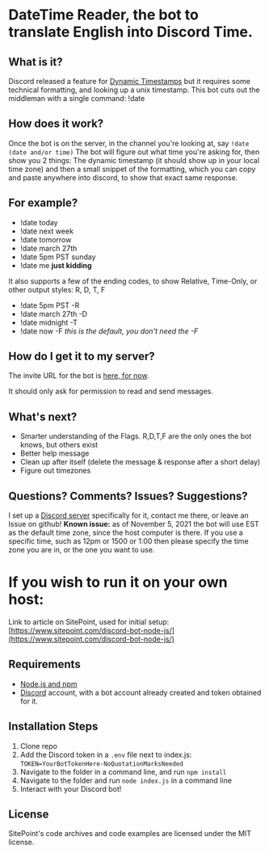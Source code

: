 # DateTime Reader, the bot to translate English into Discord Time.

## What is it?

Discord released a feature for [Dynamic Timestamps](https://www.reddit.com/r/discordapp/comments/ofsm4e/dynamic_timestamps/) but it requires some technical formatting, and looking up a unix timestamp.
This bot cuts out the middleman with a single command: !date

## How does it work?

Once the bot is on the server, in the channel you're looking at, say `!date (date and/or time)` 
The bot will figure out what time you're asking for, then show you 2 things: The dynamic timestamp (it should show up in your local time zone) and then a small snippet of the formatting, which you can copy and paste anywhere into discord, to show that exact same response.

## For example?
- !date today
- !date next week
- !date tomorrow
- !date march 27th
- !date 5pm PST sunday
- !date me __just kidding__

It also supports a few of the ending codes, to show Relative, Time-Only, or other output styles: R, D, T, F

- !date 5pm PST -R
- !date march 27th -D
- !date midnight -T
- !date now -F *this is the default, you don't need the -F*

## How do I get it to my server?

The invite URL for the bot is [here, for now](https://discord.com/api/oauth2/authorize?client_id=906016769783779470&permissions=10240&scope=bot).

It should only ask for permission to read and send messages.

## What's next?

- Smarter understanding of the Flags. R,D,T,F are the only ones the bot knows, but others exist
- Better help message
- Clean up after itself (delete the message & response after a short delay)
- Figure out timezones

## Questions? Comments? Issues? Suggestions?

I set up a [Discord server](https://discord.gg/aWCXeJC9) specifically for it, contact me there, or leave an Issue on github!
**Known issue:** as of November 5, 2021 the bot will use EST as the default time zone, since the host computer is there. If you use a specific time, such as 12pm or 1500 or 1:00 then please specify the time zone you are in, or the one you want to use.



# If you wish to run it on your own host:

Link to article on SitePoint, used for initial setup: [https://www.sitepoint.com/discord-bot-node-js/](https://www.sitepoint.com/discord-bot-node-js/)

## Requirements

- [Node.js and npm](http://nodejs.org/)
- [Discord](https://discordapp.com/) account, with a bot account already created and token obtained for it.

## Installation Steps

1. Clone repo
2. Add the Discord token in a `.env` file next to index.js: `TOKEN=YourBotTokenHere-NoQuotationMarksNeeded`
3. Navigate to the folder in a command line, and run `npm install`
3. Navigate to the folder and run `node index.js` in a command line
4. Interact with your Discord bot!

## License

SitePoint's code archives and code examples are licensed under the MIT license.
